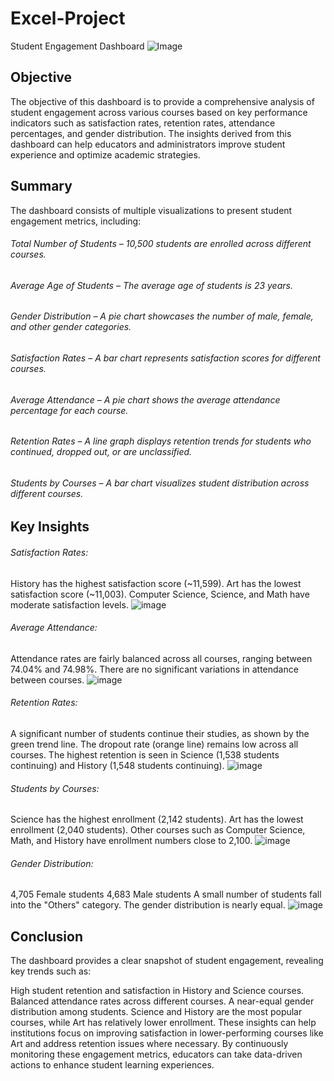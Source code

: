 # Excel-Project
Student Engagement Dashboard
![Image](https://github.com/user-attachments/assets/a682300c-3fb3-4586-9665-070b0561169b)

## Objective
The objective of this dashboard is to provide a comprehensive analysis of student engagement across various courses based on key performance indicators such as satisfaction rates, retention rates, attendance percentages, and gender distribution. The insights derived from this dashboard can help educators and administrators improve student experience and optimize academic strategies.

## Summary
The dashboard consists of multiple visualizations to present student engagement metrics, including:
###### Total Number of Students – 10,500 students are enrolled across different courses.
###### Average Age of Students – The average age of students is 23 years.
###### Gender Distribution – A pie chart showcases the number of male, female, and other gender categories.
###### Satisfaction Rates – A bar chart represents satisfaction scores for different courses.
###### Average Attendance – A pie chart shows the average attendance percentage for each course.
###### Retention Rates – A line graph displays retention trends for students who continued, dropped out, or are unclassified.
###### Students by Courses – A bar chart visualizes student distribution across different courses.
## Key Insights
###### Satisfaction Rates:

History has the highest satisfaction score (~11,599).
Art has the lowest satisfaction score (~11,003).
Computer Science, Science, and Math have moderate satisfaction levels.
![image](https://github.com/user-attachments/assets/b1d65368-e892-418f-9a56-0fd37811ab26)

###### Average Attendance:

Attendance rates are fairly balanced across all courses, ranging between 74.04% and 74.98%.
There are no significant variations in attendance between courses.
![image](https://github.com/user-attachments/assets/610d3603-d316-4c54-83e0-c6f7d73f763e)

###### Retention Rates:

A significant number of students continue their studies, as shown by the green trend line.
The dropout rate (orange line) remains low across all courses.
The highest retention is seen in Science (1,538 students continuing) and History (1,548 students continuing).
![image](https://github.com/user-attachments/assets/80fed48e-307b-4593-9770-c483948c5158)

###### Students by Courses:

Science has the highest enrollment (2,142 students).
Art has the lowest enrollment (2,040 students).
Other courses such as Computer Science, Math, and History have enrollment numbers close to 2,100.
![image](https://github.com/user-attachments/assets/ae45fb15-e170-422b-8049-71c1d57f1029)

###### Gender Distribution:

4,705 Female students
4,683 Male students
A small number of students fall into the "Others" category.
The gender distribution is nearly equal.
![image](https://github.com/user-attachments/assets/b26bc0cc-ffeb-485e-89cd-f91c429320fd)

## Conclusion
The dashboard provides a clear snapshot of student engagement, revealing key trends such as:

High student retention and satisfaction in History and Science courses.
Balanced attendance rates across different courses.
A near-equal gender distribution among students.
Science and History are the most popular courses, while Art has relatively lower enrollment.
These insights can help institutions focus on improving satisfaction in lower-performing courses like Art and address retention issues where necessary. By continuously monitoring these engagement metrics, educators can take data-driven actions to enhance student learning experiences.
